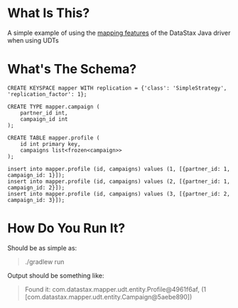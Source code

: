 # What Is This?
A simple example of using the [mapping features](https://github.com/datastax/java-driver/tree/4.x/manual/mapper) of the DataStax Java driver when using UDTs

# What's The Schema?
```
CREATE KEYSPACE mapper WITH replication = {'class': 'SimpleStrategy', 'replication_factor': 1};

CREATE TYPE mapper.campaign (
    partner_id int,
    campaign_id int
);

CREATE TABLE mapper.profile (
    id int primary key,
    campaigns list<frozen<campaign>>
);

insert into mapper.profile (id, campaigns) values (1, [{partner_id: 1, campaign_id: 1}]);
insert into mapper.profile (id, campaigns) values (2, [{partner_id: 1, campaign_id: 2}]);
insert into mapper.profile (id, campaigns) values (3, [{partner_id: 2, campaign_id: 3}]);
```

# How Do You Run It?
Should be as simple as:

> ./gradlew run

Output should be something like:

> Found it: com.datastax.mapper.udt.entity.Profile@4961f6af, (1 [com.datastax.mapper.udt.entity.Campaign@5aebe890]) 
